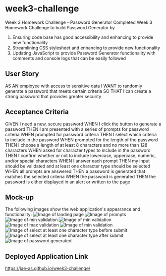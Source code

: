 # week3-challenge
Week 3 Homework Challenge - Password Generator
Completed Week 3 Homework Challenge to build Password Generator by
1. Ensuring code base has good accessibility and enhancing to provide new functionality
2. Streamlining CSS stylesheet and enhancing to provide new functionality
3. Updating JavaScript to provide Password Generator functionality with comments and console logs that can be easily followed

## User Story
AS AN employee with access to sensitive data
I WANT to randomly generate a password that meets certain criteria
SO THAT I can create a strong password that provides greater security

## Acceptance Criteria
GIVEN I need a new, secure password
WHEN I click the button to generate a password
THEN I am presented with a series of prompts for password criteria
WHEN prompted for password criteria
THEN I select which criteria to include in the password
WHEN prompted for the length of the password
THEN I choose a length of at least 8 characters and no more than 128 characters
WHEN asked for character types to include in the password
THEN I confirm whether or not to include lowercase, uppercase, numeric, and/or special characters
WHEN I answer each prompt
THEN my input should be validated and at least one character type should be selected
WHEN all prompts are answered
THEN a password is generated that matches the selected criteria
WHEN the password is generated
THEN the password is either displayed in an alert or written to the page

## Mock-up
The following images show the web application's appearance and functionality:
![Image of landing page](./assets/images/03-javascript-homework-demo.png)
![Image of prompts](./assets/images/screenshot1.png)
![Image of min validation](./assets/images/screenshot2.png)
![Image of min validation](./assets/images/screenshot7.png)
![Image of max validation](./assets/images/screenshot3.png)
![Image of min validation](./assets/images/screenshot8.png)
![Image of select at least one character type before submit](./assets/images/screenshot6.png)
![Image of select at least one character type after submit](./assets/images/screenshot4.png)
![Image of password generated](./assets/images/screenshot5.png)

## Deployed Application Link
https://jae-as.github.io/week3-challenge/